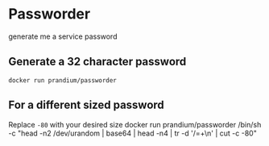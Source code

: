 # Passworder
generate me a service password

## Generate a 32 character password
	docker run prandium/passworder

## For a different sized password
Replace `-80` with your desired size
	docker run prandium/passworder /bin/sh -c "head -n2 /dev/urandom | base64 | head -n4 | tr -d '/=+\n' | cut -c -80"